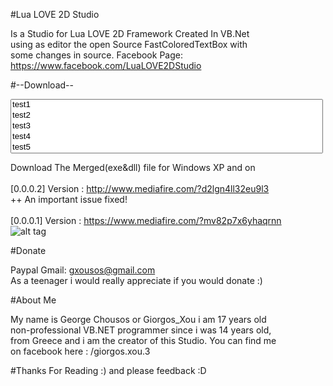 #Lua LOVE 2D Studio

Is a Studio for Lua LOVE 2D Framework Created In VB.Net<br/>
using as editor the open Source FastColoredTextBox with <br/>
some changes in source. Facebook Page:<br/>
https://www.facebook.com/LuaLOVE2DStudio

#--Download--

<select name="Updates" size="5" style="width: 500px;">
  <option>test1</option>
  <option>test2</option>
  <option>test3</option>
  <option>test4</option>
  <option>test5</option>
  <option>test6</option>
</select>

Download The Merged(exe&dll) file for Windows XP and on<br/><br/>
[0.0.0.2] Version : http://www.mediafire.com/?d2lgn4ll32eu9l3<br/>
++ An important issue fixed!<br/><br/>
[0.0.0.1] Version : https://www.mediafire.com/?mv82p7x6yhaqrnn<br/>
![alt tag](http://i.imgur.com/M7NUD2K.png)

#Donate

Paypal Gmail: gxousos@gmail.com<br/>
As a teenager i would really appreciate if you would donate  :) 

#About Me

My name is George Chousos or Giorgos_Xou i am 17 years old<br/>
non-professional VB.NET programmer since i was  14 years old, <br/>
from Greece and i am the creator of this Studio. You can find me <br/>
on facebook here : /giorgos.xou.3 


#Thanks For Reading :)
and please feedback :D
